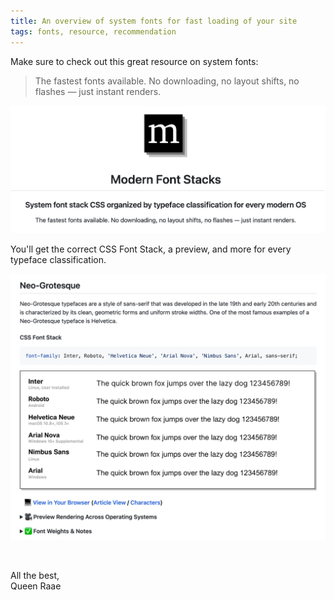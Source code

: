 ```yaml
---
title: An overview of system fonts for fast loading of your site
tags: fonts, resource, recommendation
---
```


Make sure to check out this great resource on system fonts:

> The fastest fonts available. No downloading, no layout shifts, no flashes — just instant renders.

[![Modern Font Stacks](./heading.png)](https://github.com/system-fonts/modern-font-stacks)

You'll get the correct CSS Font Stack, a preview, and more for every typeface classification.

[![Example of Neo-Grotesque](./example.png)](https://github.com/system-fonts/modern-font-stacks#neo-grotesque)

&nbsp;

All the best,\
Queen Raae
